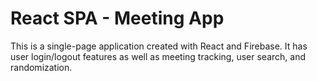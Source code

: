 # React SPA - Meeting App
This is a single-page application created with React and Firebase.
It has user login/logout features as well as meeting tracking, user search, and randomization.
